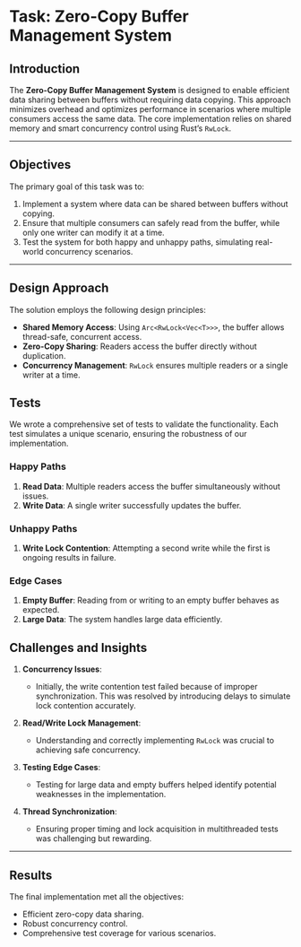 # Task: Zero-Copy Buffer Management System

## Introduction

The **Zero-Copy Buffer Management System** is designed to enable efficient data sharing between buffers without requiring data copying. This approach minimizes overhead and optimizes performance in scenarios where multiple consumers access the same data. The core implementation relies on shared memory and smart concurrency control using Rust’s `RwLock`.

---

## Objectives

The primary goal of this task was to:

1. Implement a system where data can be shared between buffers without copying.
2. Ensure that multiple consumers can safely read from the buffer, while only one writer can modify it at a time.
3. Test the system for both happy and unhappy paths, simulating real-world concurrency scenarios.

---

## Design Approach

The solution employs the following design principles:

- **Shared Memory Access**: Using `Arc<RwLock<Vec<T>>>`, the buffer allows thread-safe, concurrent access.
- **Zero-Copy Sharing**: Readers access the buffer directly without duplication.
- **Concurrency Management**: `RwLock` ensures multiple readers or a single writer at a time.

## Tests

We wrote a comprehensive set of tests to validate the functionality. Each test simulates a unique scenario, ensuring the robustness of our implementation.

### Happy Paths

1. **Read Data**: Multiple readers access the buffer simultaneously without issues.
2. **Write Data**: A single writer successfully updates the buffer.

### Unhappy Paths

1. **Write Lock Contention**: Attempting a second write while the first is ongoing results in failure.

### Edge Cases

1. **Empty Buffer**: Reading from or writing to an empty buffer behaves as expected.
2. **Large Data**: The system handles large data efficiently.

## Challenges and Insights

1. **Concurrency Issues**:
   - Initially, the write contention test failed because of improper synchronization. This was resolved by introducing delays to simulate lock contention accurately.

2. **Read/Write Lock Management**:
   - Understanding and correctly implementing `RwLock` was crucial to achieving safe concurrency.

3. **Testing Edge Cases**:
   - Testing for large data and empty buffers helped identify potential weaknesses in the implementation.

4. **Thread Synchronization**:
   - Ensuring proper timing and lock acquisition in multithreaded tests was challenging but rewarding.

---

## Results

The final implementation met all the objectives:

- Efficient zero-copy data sharing.
- Robust concurrency control.
- Comprehensive test coverage for various scenarios.
